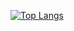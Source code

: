 [![Top Langs](https://github-readme-stats.vercel.app/api/top-langs/?username=fklein97&layout=compact)](https://github.com/fklein97)
